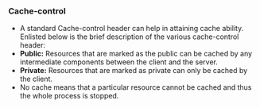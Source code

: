 ### Cache-control
- A standard Cache-control header can help in attaining cache ability. Enlisted below is the brief description of the various cache-control header:
-   **Public:**  Resources that are marked as the public can be cached by any intermediate components between the client and the server.
-   **Private:**  Resources that are marked as private can only be cached by the client.
-   No cache means that a particular resource cannot be cached and thus the whole process is stopped.
<!--stackedit_data:
eyJoaXN0b3J5IjpbMTU0NzQxMDg5N119
-->